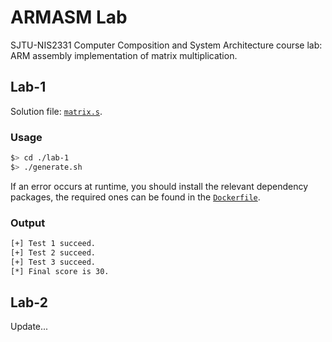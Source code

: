 # ARMASM Lab

SJTU-NIS2331 Computer Composition and System Architecture course lab: ARM assembly implementation of matrix multiplication.

## Lab-1

Solution file: [`matrix.s`](./lab-1/matrix.s).

### Usage

```zsh
$> cd ./lab-1
$> ./generate.sh
```

If an error occurs at runtime, you should install the relevant dependency packages, the required ones can be found in the [`Dockerfile`](./lab-1/Dockerfile).

### Output

```zsh
[+] Test 1 succeed.
[+] Test 2 succeed.
[+] Test 3 succeed.
[*] Final score is 30.
```

## Lab-2

Update...
